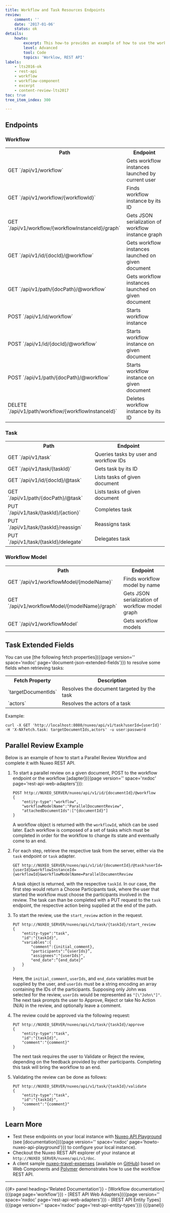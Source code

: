 ```yaml
---
title: Workflow and Task Resources Endpoints
review:
    comment: ''
    date: '2017-01-06'
    status: ok
details:
    howto:
        excerpt: This how-to provides an example of how to use the workflow REST API.
        level: Advanced
        tool: Code
        topics: 'Worklow, REST API'
labels:
    - lts2016-ok
    - rest-api
    - workflow
    - workflow-component
    - excerpt
    - content-review-lts2017
toc: true
tree_item_index: 300

---
```


## Endpoints

### Workflow

<div class="table-scroll">
  <table class="hover">
    <tbody>
      <tr>
        <th class="small-7">Path</th>
        <th class="small-5">Endpoint</th>
      </tr>
      <tr>
        <td class="small-7">GET `/api/v1/workflow`</td>
        <td class="small-5">Gets workflow instances launched by current user</td>
      </tr>
      <tr>
        <td class="small-7">GET `/api/v1/workflow/{workflowId}`</td>
        <td class="small-5">Finds workflow instance by its ID</td>
      </tr>
      <tr>
        <td class="small-7">GET `/api/v1/workflow/{workflowInstanceId}/graph`</td>
        <td class="small-5">Gets JSON serialization of workflow instance graph</td>
      </tr>
      <tr>
        <td class="small-7">GET `/api/v1/id/{docId}/@workflow`</td>
        <td class="small-5">Gets workflow instances launched on given document</td>
      </tr>
      <tr>
        <td class="small-7">GET `/api/v1/path/{docPath}/@workflow`</td>
        <td class="small-5">Gets workflow instances launched on given document</td>
      </tr>
      <tr>
        <td class="small-7">POST `/api/v1/id/workflow`</td>
        <td class="small-5">Starts workflow instance</td>
      </tr>
      <tr>
        <td class="small-7">POST `/api/v1/id/{docId}/@workflow`</td>
        <td class="small-5">Starts workflow instance on given document</td>
      </tr>
      <tr>
        <td class="small-7">POST `/api/v1/path/{docPath}/@workflow`</td>
        <td class="small-5">Starts workflow instance on given document</td>
      </tr>
      <tr>
        <td class="small-7">DELETE `/api/v1/path/workflow/{workflowInstanceId}`</td>
        <td class="small-5">Deletes workflow instance by its ID</td>
      </tr>
    </tbody>
  </table>
</div>

### Task

<div class="table-scroll">
  <table class="hover">
    <tbody>
      <tr>
        <th class="small-7">Path</th>
        <th class="small-5">Endpoint</th>
      </tr>
      <tr>
        <td class="small-7">GET `/api/v1/task`</td>
        <td class="small-5">Queries tasks by user and workflow IDs</td>
      </tr>
      <tr>
        <td class="small-7">GET `/api/v1/task/{taskId}`</td>
        <td class="small-5">Gets task by its ID</td>
      </tr>
      <tr>
        <td class="small-7">GET `/api/v1/id/{docId}/@task`</td>
        <td class="small-5">Lists tasks of given document</td>
      </tr>
      <tr>
        <td class="small-7">GET `/api/v1/path/{docPath}/@task`</td>
        <td class="small-5">Lists tasks of given document</td>
      </tr>
      <tr>
        <td class="small-7">PUT `/api/v1/task/{taskId}/{action}`</td>
        <td class="small-5">Completes task</td>
      </tr>
      <tr>
        <td class="small-7">PUT `/api/v1/task/{taskId}/reassign`</td>
        <td class="small-5">Reassigns task</td>
      </tr>
      <tr>
        <td class="small-7">PUT `/api/v1/task/{taskId}/delegate`</td>
        <td class="small-5">Delegates task</td>
      </tr>
    </tbody>
  </table>
</div>

### Workflow Model

<div class="table-scroll">
  <table class="hover">
    <tbody>
      <tr>
        <th class="small-7">Path</th>
        <th class="small-5">Endpoint</th>
      </tr>
      <tr>
        <td class="small-7">GET `/api/v1/workflowModel/{modelName}`</td>
        <td class="small-5">Finds workflow model by name</td>
      </tr>
      <tr>
        <td class="small-7">GET `/api/v1/workflowModel/{modelName}/graph`</td>
        <td class="small-5">Gets JSON serialization of workflow model graph</td>
      </tr>
      <tr>
        <td class="small-7">GET `/api/v1/workflowModel`</td>
        <td class="small-5">Gets workflow models</td>
      </tr>
    </tbody>
  </table>
</div>

## Task Extended Fields

You can use [the following fetch properties]({{page version='' space='nxdoc' page='document-json-extended-fields'}}) to resolve some fields when retrieving tasks:

<div class="table-scroll">
  <table class="hover">
    <tbody>
      <tr>
        <th class="small-7">Fetch Property</th>
        <th class="small-5">Description</th>
      </tr>
      <tr>
        <td class="small-7">`targetDocumentIds`</td>
        <td class="small-5">Resolves the document targeted by the task</td>
      </tr>
      <tr>
        <td class="small-7">`actors`</td>
        <td class="small-5">Resolves the actors of a task</td>
      </tr>
    </tbody>
  </table>
</div>

Example:

```
curl -X GET 'http://localhost:8080/nuxeo/api/v1/task?userId={userId}' -H 'X-NXfetch.task: targetDocumentIds,actors' -u user:password
```

## Parallel Review Example

Below is an example of how to start a Parallel Review Workflow and complete it with Nuxeo REST API.

1.  To start a parallel review on a given document, POST to the workflow endpoint or the workflow [adapter]({{page version='' space='nxdoc' page='rest-api-web-adapters'}}):

    ```
    POST http://NUXEO_SERVER/nuxeo/api/v1/id/{documentId}/@workflow
    {
        "entity-type":"workflow",
        "workflowModelName":"ParallelDocumentReview",
        "attachedDocumentIds":["{documentId}"]
    }
    ```

    A workflow object is returned with the `workflowId`, which can be used later. Each workflow is composed of a set of tasks which must be completed in order for the workflow to change its state and eventually come to an end.

2.  For each step, retrieve the respective task from the server, either via the `task` endpoint or `task` adapter.

    ```
    GET http://NUXEO_SERVER/nuxeo/api/v1/id/{documentId}/@task?userId={userId}&workflowInstanceId={workflowId}&workflowModelName=ParallelDocumentReview
    ```

    A task object is returned, with the respective `taskId`. In our case, the first step would return a Choose Participants task, where the user that started the workflow must choose the participants involved in the review. The task can than be completed with a PUT request to the `task` endpoint, the respective action being supplied at the end of the path.

3.  To start the review, use the `start_review` action in the request.

    ```
    PUT http://NUXEO_SERVER/nuxeo/api/v1/task/{taskId}/start_review
    {
        "entity-type":"task",
        "id":"{taskId}",
        "variables":{
            "comment":{initial_comment},
            "participants":”{userIds}”,
            "assignees":"{userIds}",
            "end_date":”{end_date}”
        }
    }
    ```

    Here, the `initial_comment`, `userIds`, and `end_date` variables must be supplied by the user, and `userIds` must be a string encoding an array containing the IDs of the participants. Supposing only John was selected for the review, `userIds` would be represented as `"[\"John\"]"`.
    The next task prompts the user to Approve, Reject or take No Action (N/A) in the review, and optionally leave a comment.

4.  The review could be approved via the following request:

    ```
    PUT http://NUXEO_SERVER/nuxeo/api/v1/task/{taskId}/approve
    {
        "entity-type":"task",
        "id":"{taskId}",
        "comment":"{comment}"
    }
    ```

    The next task requires the user to Validate or Reject the review, depending on the feedback provided by other participants. Completing this task will bring the workflow to an end.

5.  Validating the review can be done as follows:

    ```
    PUT http://NUXEO_SERVER/nuxeo/api/v1/task/{taskId}/validate
    {
        "entity-type":"task",
        "id":"{taskId}",
        "comment":"{comment}"
    }
    ```

## Learn More

*   Test these endpoints on your local instance with [Nuxeo API Playground](http://nuxeo.github.io/api-playground/) (see [documentation]({{page version='' space='nxdoc' page='howto-nuxeo-api-playground'}}) to configure your local instance).
*   Checkout the Nuxeo REST API explorer of your instance at `http://NUXEO_SERVER/nuxeo/api/v1/doc`.
*   A client sample [nuxeo-travel-expenses](https://github.com/nuxeo/nuxeo-travel-expenses) (available on [GitHub](https://github.com/nuxeo/nuxeo-travel-expenses)) based on Web Components and [Polymer](https://www.polymer-project.org) demonstrates how to use the workflow REST API.

* * *

<div class="row" data-equalizer data-equalize-on="medium">
<div class="column medium-6">
{{#> panel heading='Related Documentation'}}
- [Workflow documentation]({{page page='workflow'}})
- [REST API Web Adapters]({{page version='' space='nxdoc' page='rest-api-web-adapters'}})
- [REST API Entity Types]({{page version='' space='nxdoc' page='rest-api-entity-types'}})
{{/panel}}
</div>
<div class="column medium-6">

</div>
</div>
